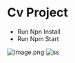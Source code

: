 # Cv Project

- Run Npn Install
- Run Npm Start

![image.png]({})
![ss](https://user-images.githubusercontent.com/47784782/235282246-e7aca502-d790-4ea7-93ab-4e49583f0d94.png)

